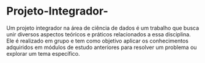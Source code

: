 # Projeto-Integrador-
Um projeto integrador na área de ciência de dados é um trabalho que busca unir diversos aspectos teóricos e práticos relacionados a essa disciplina. Ele é realizado em grupo e tem como objetivo aplicar os conhecimentos adquiridos em módulos de estudo anteriores para resolver um problema ou explorar um tema específico.
